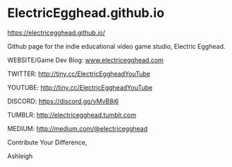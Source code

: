 # ElectricEgghead.github.io

https://electricegghead.github.io/

Github page for the indie educational video game studio, Electric Egghead.

WEBSITE/Game Dev Blog:
www.electricegghead.com

TWITTER: http://tiny.cc/ElectricEggheadYouTube

YOUTUBE: http://tiny.cc/ElectricEggheadYouTube

DISCORD: https://discord.gg/vMvB8j6

TUMBLR: http://electricegghead.tumblr.com

MEDIUM: http://medium.com/@electricegghead

Contribute Your Difference,

Ashleigh
